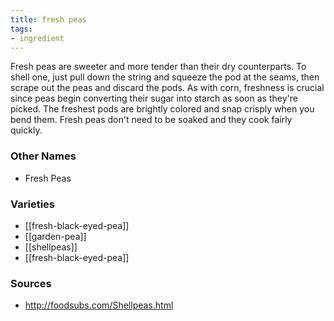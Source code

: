 ```yaml
---
title: fresh peas
tags:
- ingredient
---
```

Fresh peas are sweeter and more tender than their dry counterparts. To shell one, just pull down the string and squeeze the pod at the seams, then scrape out the peas and discard the pods. As with corn, freshness is crucial since peas begin converting their sugar into starch as soon as they're picked. The freshest pods are brightly colored and snap crisply when you bend them. Fresh peas don't need to be soaked and they cook fairly quickly.

### Other Names

* Fresh Peas

### Varieties

* [[fresh-black-eyed-pea]]
* [[garden-pea]]
* [[shellpeas]]
* [[fresh-black-eyed-pea]]

### Sources
* http://foodsubs.com/Shellpeas.html
